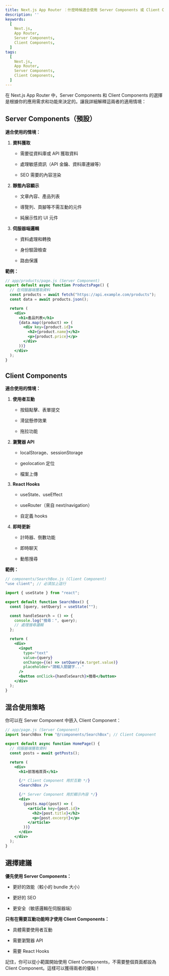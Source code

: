 ```yaml
---
title: Next.js App Router ：什麼時候適合使用 Server Components 或 Client Components？
description: ''
keywords:
  [
    Next.js,
    App Router,
    Server Components,
    Client Components,
  ]
tags:
  [
    Next.js,
    App Router,
    Server Components,
    Client Components,
  ]
---
```


在 Next.js App Router 中，Server Components 和 Client Components 的選擇是根據你的應用需求和功能來決定的。讓我詳細解釋這兩者的適用情境：

## **Server Components（預設）**

**適合使用的情境：**

1. **資料獲取**

   - 需要從資料庫或 API 獲取資料

   - 處理敏感資訊（API 金鑰、資料庫連線等）

   - SEO 需要的內容渲染

2. **靜態內容顯示**

   - 文章內容、產品列表

   - 導覽列、頁腳等不需互動的元件

   - 純展示性的 UI 元件

3. **伺服器端邏輯**

   - 資料處理和轉換

   - 身份驗證檢查

   - 路由保護

**範例：**

```jsx
// app/products/page.js (Server Component)
export default async function ProductsPage() {
  // 在伺服器端獲取資料
  const products = await fetch("https://api.example.com/products");
  const data = await products.json();

  return (
    <div>
      <h1>產品列表</h1>
      {data.map((product) => (
        <div key={product.id}>
          <h2>{product.name}</h2>
          <p>{product.price}</p>
        </div>
      ))}
    </div>
  );
}
```

## **Client Components**

**適合使用的情境：**

1. **使用者互動**

   - 按鈕點擊、表單提交

   - 滑鼠懸停效果

   - 拖拉功能

2. **瀏覽器 API**

   - localStorage、sessionStorage

   - geolocation 定位

   - 檔案上傳

3. **React Hooks**

   - useState、useEffect

   - useRouter（來自 next/navigation）

   - 自定義 hooks

4. **即時更新**

   - 計時器、倒數功能

   - 即時聊天

   - 動態搜尋

**範例：**

```jsx
// components/SearchBox.js (Client Component)
"use client"; // 必須加上這行

import { useState } from "react";

export default function SearchBox() {
  const [query, setQuery] = useState("");

  const handleSearch = () => {
    console.log("搜尋：", query);
    // 處理搜尋邏輯
  };

  return (
    <div>
      <input
        type="text"
        value={query}
        onChange={(e) => setQuery(e.target.value)}
        placeholder="請輸入關鍵字..."
      />
      <button onClick={handleSearch}>搜尋</button>
    </div>
  );
}
```

## **混合使用策略**

你可以在 Server Component 中嵌入 Client Component：

```jsx
// app/page.js (Server Component)
import SearchBox from "@/components/SearchBox"; // Client Component

export default async function HomePage() {
  // 伺服器端獲取資料
  const posts = await getPosts();

  return (
    <div>
      <h1>部落格首頁</h1>

      {/* Client Component 用於互動 */}
      <SearchBox />

      {/* Server Component 用於顯示內容 */}
      <div>
        {posts.map((post) => (
          <article key={post.id}>
            <h2>{post.title}</h2>
            <p>{post.excerpt}</p>
          </article>
        ))}
      </div>
    </div>
  );
}
```

## **選擇建議**

**優先使用 Server Components：**

- 更好的效能（較小的 bundle 大小）

- 更好的 SEO

- 更安全（敏感邏輯在伺服器端）

**只有在需要互動功能時才使用 Client Components：**

- 具體需要使用者互動

- 需要瀏覽器 API

- 需要 React Hooks

記住，你可以從小範圍開始使用 Client Components，不需要整個頁面都設為 Client Component。這樣可以獲得兩者的優點！
